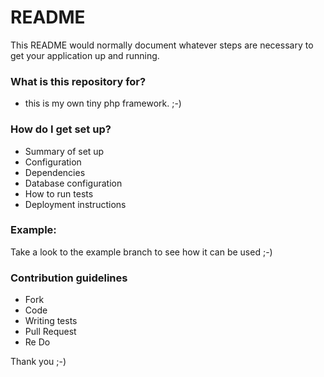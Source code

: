 # README #

This README would normally document whatever steps are necessary to get your application up and running.

### What is this repository for? ###

* this is my own tiny php framework. ;-)

### How do I get set up? ###

* Summary of set up
* Configuration
* Dependencies
* Database configuration
* How to run tests
* Deployment instructions

### Example:
Take a look to the example branch to see how it can be used ;-)

### Contribution guidelines ###

* Fork
* Code
* Writing tests
* Pull Request
* Re Do

Thank you ;-)
